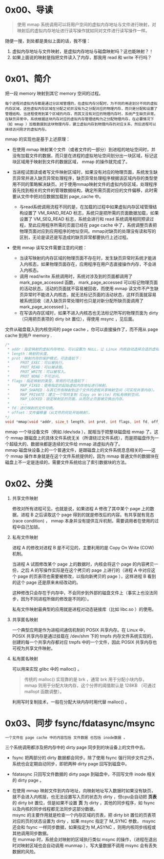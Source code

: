 # 0x00、导读

> 使用 mmap 系统调用可以将用户空间的虚拟内存地址与文件进行映射，对映射后的虚拟内存地址进行读写操作就如同对文件进行读写操作一样。

随便一搜，到处都是类似上面的话，我不懂：
1. 虚拟内存地址与文件映射，是虚拟内存地址与磁盘映射吗？这也能映射？！
2. 如果上面说的映射是指把文件读入了内存，那我用 read 和 write 不行吗？

# 0x01、简介

把一段 memory 映射到其它 memory 空间的过程。

    每个进程对虚拟内存都是通过分区域管理的，在虚拟内存分配时，为不同的用途划分不同的虚拟内存区域，这些虚拟内存区域在分配之初并没有为之分配对应的物理内存，而只是分配和设置了管理结构，当进程使用到某个区域的内存，而其又没有对应的物理内存时，系统产生缺页异常，在缺页异常中，系统根据这块内存对应的虚拟内存管理结构为之分配物理内存，在必要情况下（如 mmap ）加载数据到这块物理内存，建立虚拟内存到物理内存的对应关系，然后进程可以继续访问刚才的虚拟内存。

mmap 的实现也是基于上述原理：
- 在使用  mmap 映射某个文件（或者文件的一部分）到进程的地址空间时，并没有加载文件的数据，而只是在进程的虚拟地址空间划分出一块区域，标记这块区域用于映射到文件的数据区域， mmap 的操作就完成了。

- 当进程试图读或者写文件映射区域时，如果没有对应的物理页面，系统发生缺页异常并进入缺页异常处理程序，缺页异常处理程序根据该区域内存的类型使用不同的策略解决缺页。对于使用mmap映射文件的虚拟内存区域，处理程序首先找到相关的文件的管理数据结构，确定所需页面对应的文件偏移，此时需要从文件中把对应数据加载到 page_cache 中。
    - 与read系统调用流程不同的是，在加载的过程中如果虚拟内存区域管理结构设置了 VM_RAND_READ 标志，系统只是把所需的页面数据加载，如果设置了 VM_SEQ_READ 标志，系统会进行和 read 系统调用相同预读过程，至此应用程序所需的页面已经在 page cache 中了，系统调整页表把物理页面对应到应用程序的地址空间。mmap对缺页的处理没有读和写的区别，无论是读还是写造成的缺页异常都要执行上述过程。

- 使用 mmap 读写文件需要注意的问题：
    - 当读写映射的内存区域的物理页面不存在时，发生缺页异常时系统才能进入内核态，如果物理页面存在，应用程序在用户态直接操作内存，不会进入内核态。
    - 调用 read/write 系统调用时，系统对涉及到的页面都调用了 mark_page_accessed 函数， mark_page_accessed 可以标记物理页面的活动状态，活动的页面就不容易被回收，而使用 mmap 读文件不产生缺页异常时不能进入内核态，就无法标记页面的活动状态，这样页面就容易被系统回收（进入缺页异常处理时也只是对新分配所缺页面调用了 mark_page_accessed ）。
    - 在写该内存区域时，如果不进入内核态也无法标记所写的物理页面为 dirty （只用把页表项的 dirty bit 置位），得使用 msync ，见后面。

文件从磁盘载入到内核空间的 page cache ，你可以直接操作了，而不用从 page cache 到用户 memory .

```c
/*
 * addr：指定映射的虚拟内存地址，可以设置为 NULL，让 Linux 内核自动选择合适的虚拟内存地址。
 * length：映射的长度。
 * prot：映射内存的保护模式，可选值如下：
 *     PROT_EXEC：可以被执行。
 *     PROT_READ：可以被读取。
 *     PROT_WRITE：可以被写入。
 *     PROT_NONE：不可访问。
 * flags：指定映射的类型，常用的可选值如下：
 *     MAP_FIXED：使用指定的起始虚拟内存地址进行映射。
 *     MAP_SHARED：与其它所有映射到这个文件的进程共享映射空间（可实现共享内存）。
 *     MAP_PRIVATE：建立一个写时复制（Copy on Write）的私有映射空间。
 *     MAP_LOCKED：锁定映射区的页面，从而防止页面被交换出内存。
 *     ...
 * fd：进行映射的文件句柄。
 * offset：文件偏移量（从文件的何处开始映射）。
*/
void *mmap(void *addr, size_t length, int prot, int flags, int fd, off_t offset);
```

mmap 一个块设备文件（例如 /dev/sda ），就相当于把整块磁盘给 mmap 了。这个 mmap 跟磁盘上的具体文件系统无关（所谓绕过文件系统），而是把磁盘作为一个超级大的、数据块都是连续的文件给 mmap 进虚拟内存了。  
mmap 磁盘块设备上的一个普通文件，是跟磁盘上的文件系统息息相关的——这个 mmap 操作本身就是在这个文件系统提供的，因为 mmap 普通文件的数据块在磁盘上不一定是连续的，需要文件系统给出了索引数据块的方法。

# 0x02、分类

1. 共享文件映射

    修改对所有进程可见，也就是说，如果进程 A 修改了其中某个 page 上的数据，进程 B 之后读取这个 page 得到的就是修改后的内容。有共享就有竞态 (race condition) ， mmap 本身并没有提供互斥机制，需要调用者在使用的过程中自己加锁。

2. 私有文件映射

    进程 A 的修改对进程 B 是不可见的，主要利用的是 Copy On Write (COW) 机制。

    当进程 A 试图修改某个 page 上的数据时，内核会将这个 page 的内容拷贝一份，之后 A 的写操作实际是在这个拷贝的 page 上进行的（进程 A 中对应这个 page 的页表项也需要被修改，以指向新拷贝的 page ），这样进程 B 看到的这个 page 还是原来未经改动的。

    这种修改只会存在于内存中，不会同步到外部的磁盘文件上（事实上也没法同步，因为不同进程所做的修改是不同的）。
    
    私有文件映射最典型的应用就是进程对动态链接库（比如 libc.so ）的使用。

3. 共享匿名映射

    一个典型应用是作为进程间通信机制的 POSIX 共享内存。在 Linux 中， POSIX 共享内存是通过挂载在 /dev/shm 下的 tmpfs 内存文件系统实现的，创建的每一个共享内存都对应 tmpfs 中的一个文件，因此 POSIX 共享内存也可视为共享文件映射。

4. 私有匿名映射

    可以用来实现 glibc 中的 malloc() 。
    > 传统的 malloc() 实现靠的是 brk ，通常 brk 用于分配小块内存， mmap 则用于分配大块内存，这个分界的阈值默认是 128KB （可通过 mallopt 函数调整）。

    利用写时复制技术，一般在分配大块内存时用代替 malloc() 。

# 0x03、同步 fsync/fdatasync/msync

    一个文件在 page cache 中的内容包括 文件数据 也包括 inode数据 。

三个系统调用都涉及把内存中的 dirty page 同步到的块设备上的文件中去。

- fsync 把两部分的 dirty 数据都会同步。除了使用 fsync 强行同步文件之外，系统也会定期自动同步，即把两种 dirty page 回写到磁盘中。

- fdatasync 只回写文件数据的 dirty page 到磁盘中，不回写文件 inode 相关的 dirty page 。

- 在使用 mmap 映射文件到内存地址，向映射地址写入数据时如果没有缺页，就不会进入内核层，也无法设置写入页的状态为 dirty ，但cpu会自动把 **页表** 的 dirty bit 置位，但是如果不设置 **页** 为 dirty ，其他的同步程序，如 fsync 以及内核的同步线程都无法同步这部分数据。  
msync 的主要作用就是检查一个内存区域的页表，把 dirty bit 置位的页表项对应的页的状态设置为 dirty ，如果 msync 指定了 M_SYNC 参数， msync 还会和 fsync 一样同步数据，如果指定为 M_ASYNC ，则用内核同步线程或其他调用同步数据。   
在 munmap 时，系统会对映射的区域执行类似 msync 的操作，（进程在退出时对映射区域也会自动调用 munmap ），写大量数据不调用 msync 会有丢失数据的风险。
